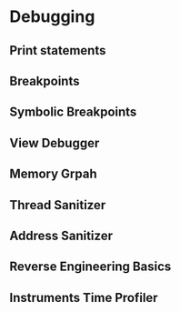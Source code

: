# Debugging

## Print statements

## Breakpoints

## Symbolic Breakpoints

## View Debugger

## Memory Grpah

## Thread Sanitizer

## Address Sanitizer

## Reverse Engineering Basics

## Instruments Time Profiler
